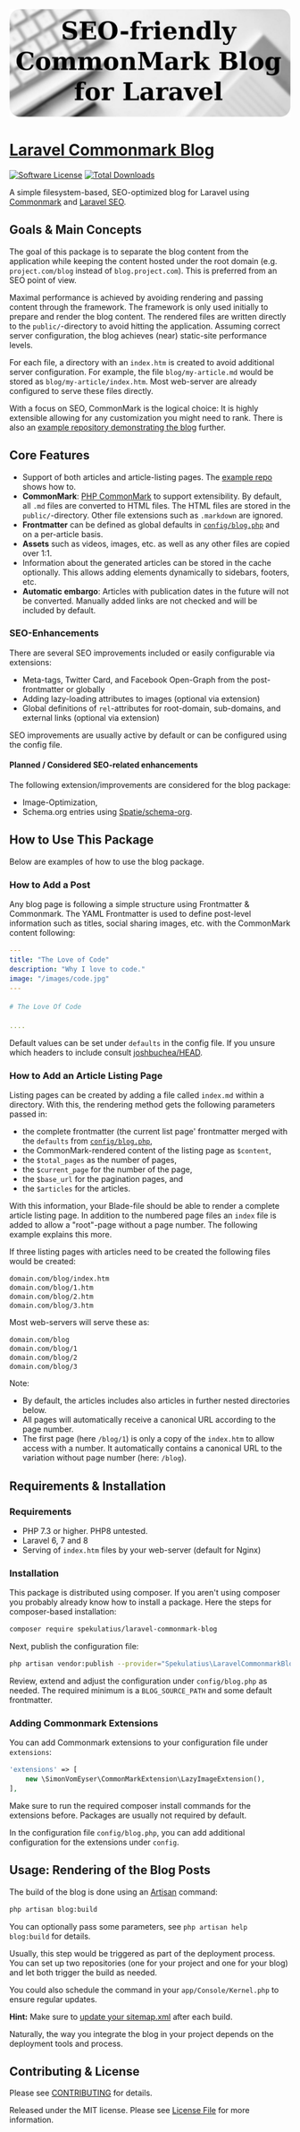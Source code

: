 ![Laravel Commonmark Blog Library](header.jpg)

# [Laravel Commonmark Blog](https://github.com/spekulatius/laravel-commonmark-blog)

[![Software License](https://img.shields.io/badge/license-MIT-brightgreen.svg?style=flat-square)](LICENSE.md)
[![Total Downloads](https://img.shields.io/packagist/dt/spekulatius/laravel-commonmark-blog.svg?style=flat-square)](https://packagist.org/packages/spekulatius/laravel-commonmark-blog)

A simple filesystem-based, SEO-optimized blog for Laravel using [Commonmark](https://commonmark.org) and [Laravel SEO](https://github.com/romanzipp/Laravel-SEO).


## Goals & Main Concepts

The goal of this package is to separate the blog content from the application while keeping the content hosted under the root domain (e.g. `project.com/blog` instead of `blog.project.com`). This is preferred from an SEO point of view.

Maximal performance is achieved by avoiding rendering and passing content through the framework. The framework is only used initially to prepare and render the blog content. The rendered files are written directly to the `public/`-directory to avoid hitting the application. Assuming correct server configuration, the blog achieves (near) static-site performance levels.

For each file, a directory with an `index.htm` is created to avoid additional server configuration. For example, the file `blog/my-article.md` would be stored as `blog/my-article/index.htm`. Most web-server are already configured to serve these files directly.

With a focus on SEO, CommonMark is the logical choice: It is highly extensible allowing for any customization you might need to rank. There is also an [example repository demonstrating the blog](https://github.com/spekulatius/laravel-commonmark-blog-example) further.


## Core Features

- Support of both articles and article-listing pages. The [example repo](https://github.com/spekulatius/laravel-commonmark-blog-example) shows how to.
- **CommonMark**: [PHP CommonMark](https://github.com/thephpleague/commonmark) to support extensibility. By default, all `.md` files are converted to HTML files. The HTML files are stored in the `public/`-directory. Other file extensions such as `.markdown` are ignored.
- **Frontmatter** can be defined as global defaults in [`config/blog.php`](https://github.com/spekulatius/laravel-commonmark-blog/blob/main/config/blog.php) and on a per-article basis.
- **Assets** such as videos, images, etc. as well as any other files are copied over 1:1.
- Information about the generated articles can be stored in the cache optionally. This allows adding elements dynamically to sidebars, footers, etc.
- **Automatic embargo**: Articles with publication dates in the future will not be converted. Manually added links are not checked and will be included by default.

### SEO-Enhancements

There are several SEO improvements included or easily configurable via extensions:

- Meta-tags, Twitter Card, and Facebook Open-Graph from the post-frontmatter or globally
- Adding lazy-loading attributes to images (optional via extension)
- Global definitions of `rel`-attributes for root-domain, sub-domains, and external links (optional via extension)

SEO improvements are usually active by default or can be configured using the config file.

#### Planned / Considered SEO-related enhancements

The following extension/improvements are considered for the blog package:

- Image-Optimization,
- Schema.org entries using [Spatie/schema-org](https://github.com/spatie/schema-org).


## How to Use This Package

Below are examples of how to use the blog package.

### How to Add a Post

Any blog page is following a simple structure using Frontmatter & Commonmark. The YAML Frontmatter is used to define post-level information such as titles, social sharing images, etc. with the CommonMark content following:

```yaml
---
title: "The Love of Code"
description: "Why I love to code."
image: "/images/code.jpg"
---

# The Love Of Code

....
```

Default values can be set under `defaults` in the config file. If you unsure which headers to include consult [joshbuchea/HEAD](https://github.com/joshbuchea/HEAD).

### How to Add an Article Listing Page

Listing pages can be created by adding a file called `index.md` within a directory. With this, the rendering method gets the following parameters passed in:

 - the complete frontmatter (the current list page' frontmatter merged with the `defaults` from [`config/blog.php`](https://github.com/spekulatius/laravel-commonmark-blog/blob/main/config/blog.php),
 - the CommonMark-rendered content of the listing page as `$content`,
 - the `$total_pages` as the number of pages,
 - the `$current_page` for the number of the page,
 - the `$base_url` for the pagination pages, and
 - the `$articles` for the articles.

With this information, your Blade-file should be able to render a complete article listing page. In addition to the numbered page files an `index` file is added to allow a "root"-page without a page number. The following example explains this more.

If three listing pages with articles need to be created the following files would be created:

```
domain.com/blog/index.htm
domain.com/blog/1.htm
domain.com/blog/2.htm
domain.com/blog/3.htm
```

Most web-servers will serve these as:

```
domain.com/blog
domain.com/blog/1
domain.com/blog/2
domain.com/blog/3
```

Note:
- By default, the articles includes also articles in further nested directories below.
- All pages will automatically receive a canonical URL according to the page number.
- The first page (here `/blog/1`) is only a copy of the `index.htm` to allow access with a number. It automatically contains a canonical URL to the variation without page number (here: `/blog`).


## Requirements & Installation

### Requirements

- PHP 7.3 or higher. PHP8 untested.
- Laravel 6, 7 and 8
- Serving of `index.htm` files by your web-server (default for Nginx)

### Installation

This package is distributed using composer. If you aren't using composer you probably already know how to install a package. Here the steps for composer-based installation:

```bash
composer require spekulatius/laravel-commonmark-blog
```

Next, publish the configuration file:

```bash
php artisan vendor:publish --provider="Spekulatius\LaravelCommonmarkBlog\CommonmarkBlogServiceProvider" --tag="blog-config"
```

Review, extend and adjust the configuration under `config/blog.php` as needed. The required minimum is a `BLOG_SOURCE_PATH` and some default frontmatter.

### Adding Commonmark Extensions

You can add Commonmark extensions to your configuration file under `extensions`:

```php
'extensions' => [
    new \SimonVomEyser\CommonMarkExtension\LazyImageExtension(),
],
```

Make sure to run the required composer install commands for the extensions before. Packages are usually not required by default.

In the configuration file `config/blog.php`, you can add additional configuration for the extensions under `config`.


## Usage: Rendering of the Blog Posts

The build of the blog is done using an [Artisan](https://laravel.com/docs/7.x/artisan) command:

```bash
php artisan blog:build
```

You can optionally pass some parameters, see `php artisan help blog:build` for details.

Usually, this step would be triggered as part of the deployment process. You can set up two repositories (one for your project and one for your blog) and let both trigger the build as needed.

You could also schedule the command in your `app/Console/Kernel.php` to ensure regular updates.

**Hint:** Make sure to [update your sitemap.xml](https://github.com/bringyourownideas/laravel-sitemap) after each build.

Naturally, the way you integrate the blog in your project depends on the deployment tools and process.


## Contributing & License

Please see [CONTRIBUTING](CONTRIBUTING.md) for details.

Released under the MIT license. Please see [License File](LICENSE.md) for more information.
